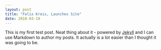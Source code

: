 ```yaml
---
layout: post
title: "Felix Kreis, Launches Site"
date: 2018-03-19
---
```


This is my first test post. Neat thing about it - powered by [Jekyll](http://jekyllrb.com) and I can use Markdown to author my posts. It actually is a lot easier than I thought it was going to be.
